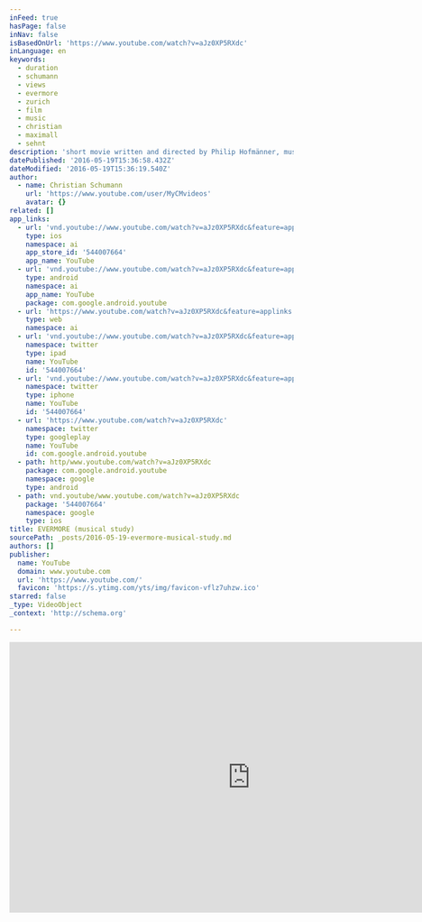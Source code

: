 ```yaml
---
inFeed: true
hasPage: false
inNav: false
isBasedOnUrl: 'https://www.youtube.com/watch?v=aJz0XP5RXdc'
inLanguage: en
keywords:
  - duration
  - schumann
  - views
  - evermore
  - zurich
  - film
  - music
  - christian
  - maximall
  - sehnt
description: 'short movie written and directed by Philip Hofmänner, music composed by Christian Schumann; Starring Lisa Brühlmann & Lucas Ullrich TRIXER Studios in coproduction with SF (Schweizer Fernsehen) I do not own the rights to this film!'
datePublished: '2016-05-19T15:36:58.432Z'
dateModified: '2016-05-19T15:36:19.540Z'
author:
  - name: Christian Schumann
    url: 'https://www.youtube.com/user/MyCMvideos'
    avatar: {}
related: []
app_links:
  - url: 'vnd.youtube://www.youtube.com/watch?v=aJz0XP5RXdc&feature=applinks'
    type: ios
    namespace: ai
    app_store_id: '544007664'
    app_name: YouTube
  - url: 'vnd.youtube://www.youtube.com/watch?v=aJz0XP5RXdc&feature=applinks'
    type: android
    namespace: ai
    app_name: YouTube
    package: com.google.android.youtube
  - url: 'https://www.youtube.com/watch?v=aJz0XP5RXdc&feature=applinks'
    type: web
    namespace: ai
  - url: 'vnd.youtube://www.youtube.com/watch?v=aJz0XP5RXdc&feature=applinks'
    namespace: twitter
    type: ipad
    name: YouTube
    id: '544007664'
  - url: 'vnd.youtube://www.youtube.com/watch?v=aJz0XP5RXdc&feature=applinks'
    namespace: twitter
    type: iphone
    name: YouTube
    id: '544007664'
  - url: 'https://www.youtube.com/watch?v=aJz0XP5RXdc'
    namespace: twitter
    type: googleplay
    name: YouTube
    id: com.google.android.youtube
  - path: http/www.youtube.com/watch?v=aJz0XP5RXdc
    package: com.google.android.youtube
    namespace: google
    type: android
  - path: vnd.youtube/www.youtube.com/watch?v=aJz0XP5RXdc
    package: '544007664'
    namespace: google
    type: ios
title: EVERMORE (musical study)
sourcePath: _posts/2016-05-19-evermore-musical-study.md
authors: []
publisher:
  name: YouTube
  domain: www.youtube.com
  url: 'https://www.youtube.com/'
  favicon: 'https://s.ytimg.com/yts/img/favicon-vflz7uhzw.ico'
starred: false
_type: VideoObject
_context: 'http://schema.org'

---
```

<iframe src="https://cdn.embedly.com/widgets/media.html?src=https%3A%2F%2Fwww.youtube.com%2Fembed%2FaJz0XP5RXdc%3Ffeature%3Doembed&amp;url=http%3A%2F%2Fwww.youtube.com%2Fwatch%3Fv%3DaJz0XP5RXdc&amp;image=https%3A%2F%2Fi.ytimg.com%2Fvi%2FaJz0XP5RXdc%2Fhqdefault.jpg&amp;key=b7d04c9b404c499eba89ee7072e1c4f7&amp;type=text%2Fhtml&amp;schema=youtube" width="854" height="480" scrolling="no" frameborder="0" allowfullscreen="" style=""></iframe>